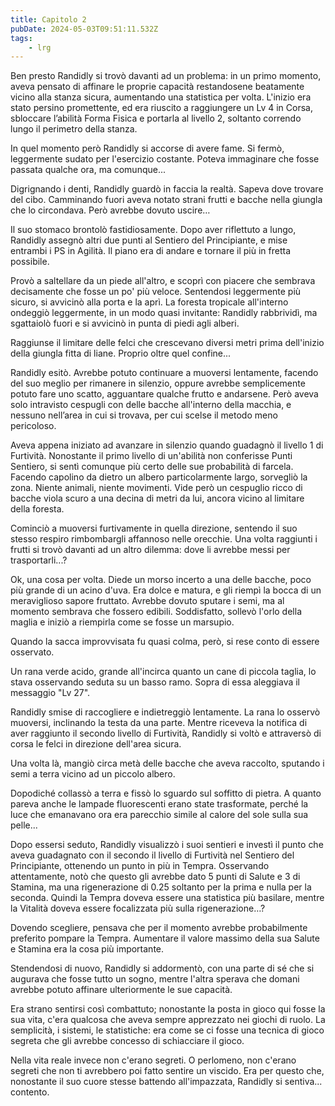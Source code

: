 ```yaml
---
title: Capitolo 2
pubDate: 2024-05-03T09:51:11.532Z
tags:
    - lrg
---
```



Ben presto Randidly si trovò davanti ad un problema: in un primo momento, aveva pensato di affinare le proprie capacità restandosene beatamente vicino alla stanza sicura, aumentando una statistica per volta. L'inizio era stato persino promettente, ed era riuscito a raggiungere un Lv 4 in Corsa, sbloccare l’abilità Forma Fisica e portarla al livello 2, soltanto correndo lungo il perimetro della stanza.

In quel momento però Randidly si accorse di avere fame. Si fermò, leggermente sudato per l'esercizio costante. Poteva immaginare che fosse passata qualche ora, ma comunque...

Digrignando i denti, Randidly guardò in faccia la realtà. Sapeva dove trovare del cibo. Camminando fuori aveva notato strani frutti e bacche nella giungla che lo circondava. Però avrebbe dovuto uscire…

Il suo stomaco brontolò fastidiosamente. Dopo aver riflettuto a lungo, Randidly assegnò altri due punti al Sentiero del Principiante, e mise entrambi i PS in Agilità. Il piano era di andare e tornare il più in fretta possibile.

Provò a saltellare da un piede all'altro, e scoprì con piacere che sembrava decisamente che fosse un po' più veloce. Sentendosi leggermente più sicuro, si avvicinò alla porta e la aprì. La foresta tropicale all'interno ondeggiò leggermente, in un modo quasi invitante: Randidly rabbrividì, ma sgattaiolò fuori e si avvicinò in punta di piedi agli alberi.

Raggiunse il limitare delle felci che crescevano diversi metri prima dell'inizio della giungla fitta di liane. Proprio oltre quel confine...

Randidly esitò. Avrebbe potuto continuare a muoversi lentamente, facendo del suo meglio per rimanere in silenzio, oppure avrebbe semplicemente potuto fare uno scatto, agguantare qualche frutto e andarsene. Però aveva solo intravisto cespugli con delle bacche all'interno della macchia, e nessuno nell’area in cui si trovava, per cui scelse il metodo meno pericoloso.

Aveva appena iniziato ad avanzare in silenzio quando guadagnò il livello 1 di Furtività. Nonostante il primo livello di un'abilità non conferisse Punti Sentiero, si sentì comunque più certo delle sue probabilità di farcela. Facendo capolino da dietro un albero particolarmente largo, sorvegliò la zona. Niente animali, niente movimenti. Vide però un cespuglio ricco di bacche viola scuro a una decina di metri da lui, ancora vicino al limitare della foresta.

Cominciò a muoversi furtivamente in quella direzione, sentendo il suo stesso respiro rimbombargli affannoso nelle orecchie. Una volta raggiunti i frutti si trovò davanti ad un altro dilemma: dove li avrebbe messi per trasportarli...?

Ok, una cosa per volta. Diede un morso incerto a una delle bacche, poco più grande di un acino d'uva. Era dolce e matura, e gli riempì la bocca di un meraviglioso sapore fruttato. Avrebbe dovuto sputare i semi, ma al momento sembrava che fossero edibili. Soddisfatto, sollevò l'orlo della maglia e iniziò a riempirla come se fosse un marsupio.

Quando la sacca improvvisata fu quasi colma, però, si rese conto di essere osservato.

Un rana verde acido, grande all'incirca quanto un cane di piccola taglia, lo stava osservando seduta su un basso ramo. Sopra di essa aleggiava il messaggio "Lv 27".

Randidly smise di raccogliere e indietreggiò lentamente. La rana lo osservò muoversi, inclinando la testa da una parte. Mentre riceveva la notifica di aver raggiunto il secondo livello di Furtività, Randidly si voltò e attraversò di corsa le felci in direzione dell'area sicura.

Una volta là, mangiò circa metà delle bacche che aveva raccolto, sputando i semi a terra vicino ad un piccolo albero.

Dopodiché collassò a terra e fissò lo sguardo sul soffitto di pietra. A quanto pareva anche le lampade fluorescenti erano state trasformate, perché la luce che emanavano ora era parecchio simile al calore del sole sulla sua pelle...

Dopo essersi seduto, Randidly visualizzò i suoi sentieri e investì il punto che aveva guadagnato con il secondo il livello di Furtività nel Sentiero del Principiante, ottenendo un punto in più in Tempra. Osservando attentamente, notò che questo gli avrebbe dato 5 punti di Salute e 3 di Stamina, ma una rigenerazione di 0.25 soltanto per la prima e nulla per la seconda. Quindi la Tempra doveva essere una statistica più basilare, mentre la Vitalità doveva essere focalizzata più sulla rigenerazione…?

Dovendo scegliere, pensava che per il momento avrebbe probabilmente preferito pompare la Tempra. Aumentare il valore massimo della sua Salute e Stamina era la cosa più importante.

Stendendosi di nuovo, Randidly si addormentò, con una parte di sé che si augurava che fosse tutto un sogno, mentre l'altra sperava che domani avrebbe potuto affinare ulteriormente le sue capacità.

Era strano sentirsi così combattuto; nonostante la posta in gioco qui fosse la sua vita, c'era qualcosa che aveva sempre apprezzato nei giochi di ruolo. La semplicità, i sistemi, le statistiche: era come se ci fosse una tecnica di gioco segreta che gli avrebbe concesso di schiacciare il gioco.

Nella vita reale invece non c'erano segreti. O perlomeno, non c'erano segreti che non ti avrebbero poi fatto sentire un viscido. Era per questo che, nonostante il suo cuore stesse battendo all'impazzata, Randidly si sentiva... contento.
